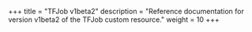 +++
title = "TFJob v1beta2"
description = "Reference documentation for version v1beta2 of the TFJob custom resource."
weight = 10
+++
